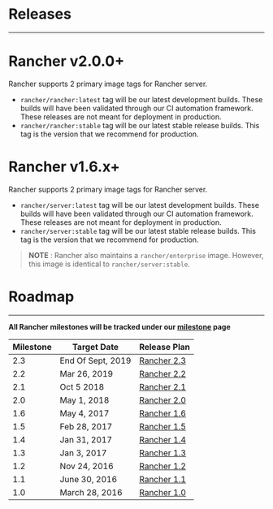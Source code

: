 # Releases
---

# Rancher v2.0.0+
Rancher supports 2 primary image tags for Rancher server. 
* `rancher/rancher:latest` tag will be our latest development builds. These builds will have been validated through our CI automation framework. These releases are not meant for deployment in production.
* `rancher/rancher:stable` tag will be our latest stable release builds. This tag is the version that we recommend for production.

# Rancher v1.6.x+
Rancher supports 2 primary image tags for Rancher server. 

* `rancher/server:latest` tag will be our latest development builds. These builds will have been validated through our CI automation framework. These releases are not meant for deployment in production.
* `rancher/server:stable` tag will be our latest stable release builds. This tag is the version that we recommend for production.  
  
> **NOTE** : Rancher also maintains a `rancher/enterprise` image.  However, this image is identical to `rancher/server:stable`.    

# Roadmap
---
**All Rancher milestones will be tracked under our [milestone](https://github.com/rancher/rancher/milestones) page**

Milestone |  Target Date | Release Plan |
---|---|---
2.3 | End Of Sept, 2019 | [Rancher 2.3](https://github.com/rancher/rancher/wiki/Rancher-2.3)
2.2 | Mar 26, 2019 | [Rancher 2.2](https://github.com/rancher/rancher/wiki/Rancher-2.2)
2.1 | Oct 5 2018 | [Rancher 2.1](https://github.com/rancher/rancher/wiki/Rancher-2.1)
2.0 | May 1, 2018 | [Rancher 2.0](https://github.com/rancher/rancher/wiki/Rancher-2.0)
1.6 | May 4, 2017 | [Rancher 1.6](https://github.com/rancher/rancher/wiki/Rancher-1.6)
1.5 | Feb 28, 2017 | [Rancher 1.5](https://github.com/rancher/rancher/wiki/Rancher-1.5)
1.4 | Jan 31, 2017 | [Rancher 1.4](https://github.com/rancher/rancher/wiki/Rancher-1.4)
1.3 | Jan 3, 2017 | [Rancher 1.3](https://github.com/rancher/rancher/wiki/Rancher-1.3)
1.2 | Nov 24, 2016 | [Rancher 1.2](https://github.com/rancher/rancher/wiki/Rancher-1.2)
1.1 | June 30, 2016 | [Rancher 1.1](https://github.com/rancher/rancher/wiki/Rancher-1.1)
1.0 | March 28, 2016 | [Rancher 1.0](https://github.com/rancher/rancher/wiki/Rancher-1.0)
